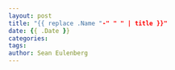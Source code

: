 ```yaml
---
layout: post
title: "{{ replace .Name "-" " " | title }}"
date: {{ .Date }}
categories:
tags:
author: Sean Eulenberg
---
```

